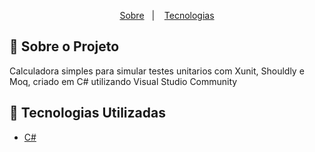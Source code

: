 <p align="center">
    <a href="#bookmark-sobre-o-projeto">Sobre</a>&nbsp;&nbsp;&nbsp;|&nbsp;&nbsp;&nbsp;
    <a href="#rocket-tecnologias-utilizadas">Tecnologias</a>




## :bookmark: Sobre o Projeto

Calculadora simples para simular testes unitarios com Xunit, Shouldly e Moq, criado em C# utilizando Visual Studio Community

## :rocket: Tecnologias Utilizadas

-  [C#](https://dotnet.microsoft.com/download)

